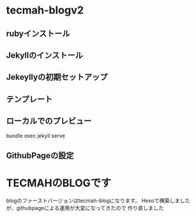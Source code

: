 # tecmah-blogv2

## rubyインストール
## Jekyllのインストール
## Jekeyllyの初期セットアップ
## テンプレート
## ローカルでのプレビュー
bundle exec jekyll serve
## GithubPageの設定
# TECMAHのBLOGです
blogのファーストバージョンはtecmah-blogになります。
Hexoで構築しましたが、githubpageによる運用が大変になってきたので
作り直しました